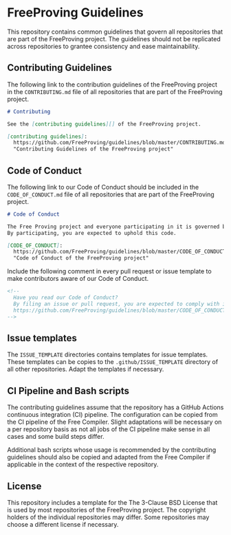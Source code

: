 # FreeProving Guidelines

This repository contains common guidelines that govern all repositories that are part of the FreeProving project.
The guidelines should not be replicated across repositories to grantee consistency and ease maintainability.

## Contributing Guidelines

The following link to the contribution guidelines of the FreeProving project in the `CONTRIBUTING.md` file of all repositories that are part of the FreeProving project.

```markdown
# Contributing

See the [contributing guidelines][] of the FreeProving project.

[contributing guidelines]:
  https://github.com/FreeProving/guidelines/blob/master/CONTRIBUTING.md
  "Contributing Guidelines of the FreeProving project"
```

## Code of Conduct

The following link to our Code of Conduct should be included in the `CODE_OF_CONDUCT.md` file of all repositories that are part of the FreeProving project.

```markdown
# Code of Conduct

The Free Proving project and everyone participating in it is governed by our [Code of Conduct][CODE_OF_CONDUCT].
By participating, you are expected to uphold this code.

[CODE_OF_CONDUCT]:
  https://github.com/FreeProving/guidelines/blob/master/CODE_OF_CONDUCT.md
  "Code of Conduct of the FreeProving project"
```

Include the following comment in every pull request or issue template to make contributors aware of our Code of Conduct.

```markdown
<!--
  Have you read our Code of Conduct?
  By filing an issue or pull request, you are expected to comply with it, including treating everyone with respect:
  https://github.com/FreeProving/guidelines/blob/master/CODE_OF_CONDUCT.md
-->
```

## Issue templates

The `ISSUE_TEMPLATE` directories contains templates for issue templates.
These templates can be copies to the `.github/ISSUE_TEMPLATE` directory of all other repositories.
Adapt the templates if necessary.

## CI Pipeline and Bash scripts

The contributing guidelines assume that the repository has a GitHub Actions continuous integration (CI) pipeline.
The configuration can be copied from the CI pipeline of the Free Compiler.
Slight adaptations will be necessary on a per repository basis as not all jobs of the CI pipeline make sense in all cases and some build steps differ.

Additional bash scripts whose usage is recommended by the contributing guidelines should also be copied and adapted from the Free Compiler if applicable in the context of the respective repository.

## License

This repository includes a template for the The 3-Clause BSD License that is used by most repositories of the FreeProving project.
The copyright holders of the individual repositories may differ.
Some repositories may choose a different license if necessary.
